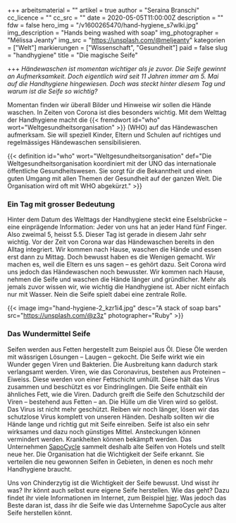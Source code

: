 +++
arbeitsmaterial = ""
artikel = true
author = "Seraina Branschi"
cc_licence = ""
cc_src = ""
date = 2020-05-05T11:00:00Z
description = ""
fdw = false
hero_img = "/v1600265470/hand-hygiene_s7wlki.jpg"
img_description = "Hands being washed with soap"
img_photographer = "Mélissa Jeanty"
img_src = "https://unsplash.com/@meljeanty"
kategorien = ["Welt"]
markierungen = ["Wissenschaft", "Gesundheit"]
paid = false
slug = "handhygiene"
title = "Die magische Seife"

+++
_Händewaschen ist momentan wichtiger als je zuvor. Die Seife gewinnt an Aufmerksamkeit. Doch eigentlich wird seit 11 Jahren immer am 5. Mai auf die Handhygiene hingewiesen. Doch was steckt hinter diesem Tag und warum ist die Seife so wichtig?_

Momentan finden wir überall Bilder und Hinweise wir sollen die Hände waschen. In Zeiten von Corona ist dies besonders wichtig. Mit dem Welttag der Handhygiene macht die {{< fremdwort id="who" wort="Weltgesundheitsorganisation" >}} (WHO) auf das Händewaschen aufmerksam. Sie will speziell Kinder, Eltern und Schulen auf richtiges und regelmässiges Händewaschen sensibilisieren.

​{{< definition id="who" wort="Weltgesundheitsorganisation" def="Die Weltgesundheitsorganisation koordiniert mit der UNO das internationale öffentliche Gesundheitswesen. Sie sorgt für die Bekanntheit und einen guten Umgang mit allen Themen der Gesundheit auf der ganzen Welt. Die Organisation wird oft mit WHO abgekürzt." >}}

### Ein Tag mit grosser Bedeutung

Hinter dem Datum des Welttags der Handhygiene steckt eine Eselsbrücke – eine einprägende Information: Jeder von uns hat an jeder Hand fünf Finger. Also zweimal 5, heisst 5.5. Dieser Tag ist gerade in diesem Jahr sehr wichtig. Vor der Zeit von Corona war das Händewaschen bereits in den Alltag integriert. Wir kommen nach Hause, waschen die Hände und essen erst dann zu Mittag. Doch bewusst haben es die Wenigen gemacht. Wir machen es, weil die Eltern es uns sagen – es gehört dazu. Seit Corona wird uns jedoch das Händewaschen noch bewusster. Wir kommen nach Hause, nehmen die Seife und waschen die Hände länger und gründlicher. Mehr als jemals zuvor wissen wir, wie wichtig die Handhygiene ist. Aber nicht einfach nur mit Wasser. Nein die Seife spielt dabei eine zentrale Rolle.

{{< image img="hand-hygiene-2_kzr1i4.jpg" desc="A stack of soap bars" src="https://unsplash.com/@z3z" photographer="Ruby" >}}

### Das Wundermittel Seife

Seifen werden aus Fetten hergestellt zum Beispiel aus Öl. Diese Öle werden mit wässrigen Lösungen – Laugen – gekocht. Die Seife wirkt wie ein Wunder gegen Viren und Bakterien. Die Ausbreitung kann dadurch stark verlangsamt werden. Viren, wie das Coronavirus, bestehen aus Proteinen – Eiweiss. Diese werden von einer Fettschicht umhüllt. Diese hält das Virus zusammen und beschützt es vor Eindringlingen. Die Seife enthält ein ähnliches Fett, wie die Viren. Dadurch greift die Seife den Schutzschild der Viren – bestehend aus Fetten – an. Die Hülle um die Viren wird so gelöst. Das Virus ist nicht mehr geschützt. Reiben wir noch länger, lösen wir das schutzlose Virus komplett von unseren Händen. Deshalb sollten wir die Hände lange und richtig gut mit Seife einreiben. Seife ist also ein sehr wirksames und dazu noch günstiges Mittel. Ansteckungen können vermindert werden. Krankheiten können bekämpft werden. Das Unternehmen [SapoCycle](https://sapocycle.org/de/) sammelt deshalb alte Seifen von Hotels und stellt neue her. Die Organisation hat die Wichtigkeit der Seife erkannt. Sie verteilen die neu gewonnen Seifen in Gebieten, in denen es noch mehr Handhygiene braucht.

Uns von Chinderzytig ist die Wichtigkeit der Seife bewusst. Und wisst ihr was? Ihr könnt auch selbst eure eigene Seife herstellen. Wie das geht? Dazu findet ihr viele Informationen im Internet, zum Beispiel [hier](https://praxistipps.focus.de/seife-mit-kindern-selber-machen-eine-bastelanleitung_99487). Was jedoch das Beste daran ist, dass ihr die Seife wie das Unternehme SapoCycle aus alter Seife herstellen könnt.